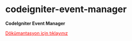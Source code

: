 ﻿codeigniter-event-manager
=========================

<strong>CodeIgniter Event Manager</strong>

<a style="color:red;" target="_blank" href="https://docs.google.com/document/d/1QUJ7CZLA0yji-yc2fuY4VGFa-XvTGXLAvFB64ZhG3yI/pub">Dökümantasyon için tıklayınız</a>